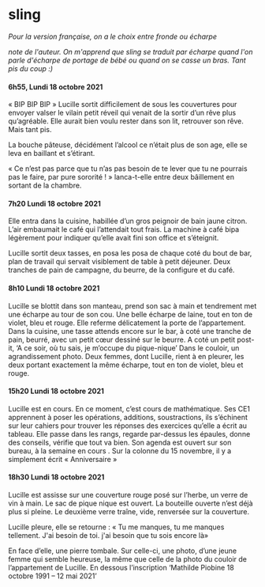 # sling


*Pour la version française, on a le choix entre fronde ou écharpe*

*note de l'auteur. On m'apprend que sling se traduit par écharpe quand l'on parle d'écharpe de portage de bébé ou quand on se casse un bras. Tant pis du coup :)*

#### 6h55, Lundi 18 octobre 2021

« BIP BIP BIP » Lucille sortit difficilement de sous les couvertures pour envoyer valser le vilain petit réveil qui venait de la sortir d’un rêve plus qu’agréable. Elle aurait bien voulu rester dans son lit, retrouver son rêve. Mais tant pis.

La bouche pâteuse, décidément l’alcool ce n’était plus de son age, elle se leva en baillant et s’étirant.

« Ce n’est pas parce que tu n’as pas besoin de te lever que tu ne pourrais pas le faire, par pure sororité ! » lanca-t-elle entre deux bâillement en sortant de la chambre.

#### 7h20 Lundi 18 octobre 2021

Elle entra dans la cuisine, habillée d’un gros peignoir de bain jaune citron. L’air embaumait le café qui l’attendait tout frais. La machine à café bipa légèrement pour indiquer qu’elle avait fini son office et s’éteignit.

Lucille sortit deux tasses, en posa les posa de chaque coté du bout de bar, plan de travail qui servait visiblement de table à petit déjeuner. Deux tranches de pain de campagne, du beurre, de la configure et du café.

#### 8h10 Lundi 18 octobre 2021

Lucille se blottit dans son manteau, prend son sac à main et tendrement met une écharpe au tour de son cou. Une belle écharpe de laine, tout en ton de violet, bleu et rouge. Elle referme délicatement la porte de l’appartement. Dans la cuisine, une tasse attends encore sur le bar, à coté une tranche de pain, beurré, avec un petit cœur dessiné sur le beurre. A coté un petit post-it, ‘A ce soir, où tu sais, je m’occupe du pique-nique’ Dans le couloir, un agrandissement photo. Deux femmes, dont Lucille, rient à en pleurer, les deux portant exactement la même écharpe, tout en ton de violet, bleu et rouge.

#### 15h20 Lundi 18 octobre 2021

Lucille est en cours. En ce moment, c’est cours de mathématique. Ses CE1 apprennent à poser les opérations, additions, soustractions, ils s’échinent sur leur cahiers pour trouver les réponses des exercices qu’elle a écrit au tableau. Elle passe dans les rangs, regarde par-dessus les épaules, donne des conseils, vérifie que tout va bien. Son agenda est ouvert sur son bureau, à la semaine en cours . Sur la colonne du 15 novembre, il y a simplement écrit « Anniversaire »


#### 18h30 Lundi 18 octobre 2021

Lucille est assisse sur une couverture rouge posé sur l’herbe, un verre de vin à main. Le sac de pique nique est ouvert. La bouteille ouverte n’est déjà plus si pleine. Le deuxième verre traîne, vide, renversée sur la couverture.

Lucille pleure, elle se retourne :
« Tu me manques, tu me manques tellement. J'ai besoin de toi. j'ai besoin que tu sois encore là»

En face d’elle, une pierre tombale. Sur celle-ci, une photo, d’une jeune femme qui semble heureuse, la même que celle de la photo du couloir de l’appartement de Lucille. En dessous l’inscription ‘Mathilde Piobine 18 octobre 1991 – 12 mai 2021’
